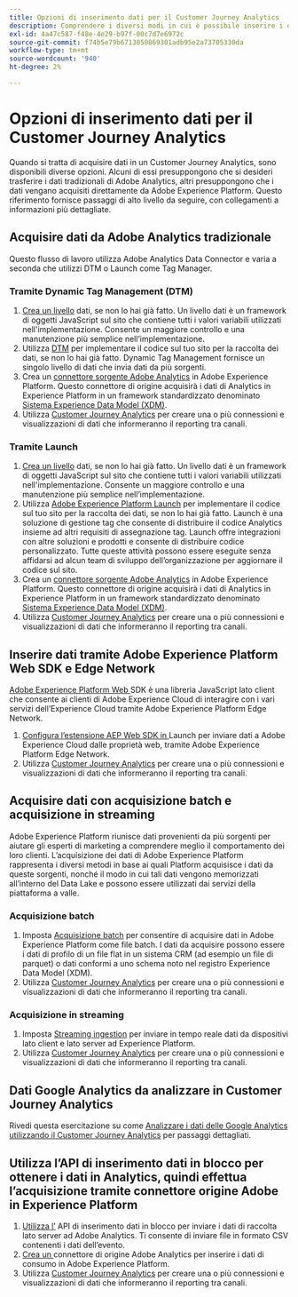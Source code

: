 ```yaml
---
title: Opzioni di inserimento dati per il Customer Journey Analytics
description: Comprendere i diversi modi in cui è possibile inserire i dati nel Customer Journey Analytics
exl-id: 4a47c587-f48e-4e29-b97f-00c7d7e6972c
source-git-commit: f74b5e79b6713050869301adb95e2a73705330da
workflow-type: tm+mt
source-wordcount: '940'
ht-degree: 2%

---
```


# Opzioni di inserimento dati per il Customer Journey Analytics

Quando si tratta di acquisire dati in un Customer Journey Analytics, sono disponibili diverse opzioni. Alcuni di essi presuppongono che si desideri trasferire i dati tradizionali di Adobe Analytics, altri presuppongono che i dati vengano acquisiti direttamente da Adobe Experience Platform. Questo riferimento fornisce passaggi di alto livello da seguire, con collegamenti a informazioni più dettagliate.

## Acquisire dati da Adobe Analytics tradizionale

Questo flusso di lavoro utilizza Adobe Analytics Data Connector e varia a seconda che utilizzi DTM o Launch come Tag Manager.

### Tramite Dynamic Tag Management (DTM)

1. [Crea un livello](https://experienceleague.adobe.com/docs/analytics/implementation/prepare/data-layer.html) dati, se non lo hai già fatto. Un livello dati è un framework di oggetti JavaScript sul sito che contiene tutti i valori variabili utilizzati nell&#39;implementazione. Consente un maggiore controllo e una manutenzione più semplice nell’implementazione.
1. Utilizza [DTM](https://experienceleague.adobe.com/docs/analytics/implementation/other/dtm/dtm-implementation-overview.html) per implementare il codice sul tuo sito per la raccolta dei dati, se non lo hai già fatto. Dynamic Tag Management fornisce un singolo livello di dati che invia dati da più sorgenti.
1. Crea un [connettore sorgente Adobe Analytics](https://experienceleague.adobe.com/docs/experience-platform/sources/ui-tutorials/create/adobe-applications/analytics.html) in Adobe Experience Platform. Questo connettore di origine acquisirà i dati di Analytics in Experience Platform in un framework standardizzato denominato [Sistema Experience Data Model (XDM)](https://experienceleague.adobe.com/docs/experience-platform/xdm/home.html?lang=it).
1. Utilizza [Customer Journey Analytics](https://experienceleague.adobe.com/docs/analytics-platform/using/cja-overview/cja-getting-started.html) per creare una o più connessioni e visualizzazioni di dati che informeranno il reporting tra canali.

### Tramite Launch

1. [Crea un livello](https://experienceleague.adobe.com/docs/analytics/implementation/prepare/data-layer.html) dati, se non lo hai già fatto. Un livello dati è un framework di oggetti JavaScript sul sito che contiene tutti i valori variabili utilizzati nell&#39;implementazione. Consente un maggiore controllo e una manutenzione più semplice nell’implementazione.
1. Utilizza [Adobe Experience Platform Launch](https://experienceleague.adobe.com/docs/analytics/implementation/launch/overview.html) per implementare il codice sul tuo sito per la raccolta dei dati, se non lo hai già fatto. Launch è una soluzione di gestione tag che consente di distribuire il codice Analytics insieme ad altri requisiti di assegnazione tag. Launch offre integrazioni con altre soluzioni e prodotti e consente di distribuire codice personalizzato. Tutte queste attività possono essere eseguite senza affidarsi ad alcun team di sviluppo dell’organizzazione per aggiornare il codice sul sito.
1. Crea un [connettore sorgente Adobe Analytics](https://experienceleague.adobe.com/docs/experience-platform/sources/ui-tutorials/create/adobe-applications/analytics.html) in Adobe Experience Platform. Questo connettore di origine acquisirà i dati di Analytics in Experience Platform in un framework standardizzato denominato [Sistema Experience Data Model (XDM)](https://experienceleague.adobe.com/docs/experience-platform/xdm/home.html).
1. Utilizza [Customer Journey Analytics](https://experienceleague.adobe.com/docs/analytics-platform/using/cja-overview/cja-getting-started.html) per creare una o più connessioni e visualizzazioni di dati che informeranno il reporting tra canali.

## Inserire dati tramite Adobe Experience Platform Web SDK e Edge Network

[Adobe Experience Platform Web ](https://experienceleague.adobe.com/docs/experience-platform/edge/home.html?lang=en) SDK è una libreria JavaScript lato client che consente ai clienti di Adobe Experience Cloud di interagire con i vari servizi dell’Experience Cloud tramite Adobe Experience Platform Edge Network.

1. [Configura l’estensione AEP Web SDK in ](https://experienceleague.adobe.com/docs/launch/using/extensions-ref/adobe-extension/aep-extension/overview.html?lang=en#configure-the-aep-web-sdk-extension) Launch per inviare dati a Adobe Experience Cloud dalle proprietà web, tramite Adobe Experience Platform Edge Network.
1. Utilizza [Customer Journey Analytics](https://experienceleague.adobe.com/docs/analytics-platform/using/cja-overview/cja-getting-started.html) per creare una o più connessioni e visualizzazioni di dati che informeranno il reporting tra canali.

## Acquisire dati con acquisizione batch e acquisizione in streaming

Adobe Experience Platform riunisce dati provenienti da più sorgenti per aiutare gli esperti di marketing a comprendere meglio il comportamento dei loro clienti. L’acquisizione dei dati di Adobe Experience Platform rappresenta i diversi metodi in base ai quali Platform acquisisce i dati da queste sorgenti, nonché il modo in cui tali dati vengono memorizzati all’interno del Data Lake e possono essere utilizzati dai servizi della piattaforma a valle.

### Acquisizione batch

1. Imposta [Acquisizione batch](https://experienceleague.adobe.com/docs/experience-platform/ingestion/batch/overview.html?lang=en#batch) per consentire di acquisire dati in Adobe Experience Platform come file batch. I dati da acquisire possono essere i dati di profilo di un file flat in un sistema CRM (ad esempio un file di parquet) o dati conformi a uno schema noto nel registro Experience Data Model (XDM).
1. Utilizza [Customer Journey Analytics](https://experienceleague.adobe.com/docs/analytics-platform/using/cja-overview/cja-getting-started.html) per creare una o più connessioni e visualizzazioni di dati che informeranno il reporting tra canali.

### Acquisizione in streaming

1. Imposta [Streaming ingestion](https://experienceleague.adobe.com/docs/experience-platform/ingestion/streaming/overview.html?lang=en#streaming) per inviare in tempo reale dati da dispositivi lato client e lato server ad Experience Platform.
1. Utilizza [Customer Journey Analytics](https://experienceleague.adobe.com/docs/analytics-platform/using/cja-overview/cja-getting-started.html) per creare una o più connessioni e visualizzazioni di dati che informeranno il reporting tra canali.

## Dati Google Analytics da analizzare in Customer Journey Analytics

Rivedi questa esercitazione su come [Analizzare i dati delle Google Analytics utilizzando il Customer Journey Analytics](https://experienceleague.adobe.com/docs/platform-learn/comprehensive-technical-tutorial/module16/ex5.html?lang=en#objectives) per passaggi dettagliati.

## Utilizza l’API di inserimento dati in blocco per ottenere i dati in Analytics, quindi effettua l’acquisizione tramite connettore origine Adobe in Experience Platform

1. [Utilizza l’](https://www.adobe.io/apis/experiencecloud/analytics/docs.html#!AdobeDocs/analytics-2.0-apis/master/bdia.md) API di inserimento dati in blocco per inviare i dati di raccolta lato server ad Adobe Analytics. Ti consente di inviare file in formato CSV contenenti i dati dell’evento.
1. [Crea un ](https://experienceleague.adobe.com/docs/experience-platform/sources/ui-tutorials/create/adobe-applications/analytics.html?lang=en) connettore di origine Adobe Analytics per inserire i dati di consumo in Adobe Experience Platform.
1. Utilizza [Customer Journey Analytics](https://experienceleague.adobe.com/docs/analytics-platform/using/cja-overview/cja-getting-started.html) per creare una o più connessioni e visualizzazioni di dati che informeranno il reporting tra canali.
